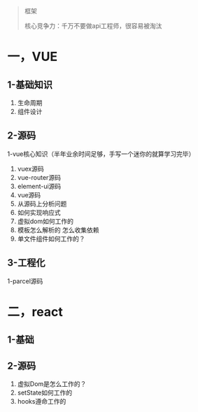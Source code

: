 

> 框架
>
> 核心竞争力：千万不要做api工程师，很容易被淘汰

# 一，VUE

## 1-基础知识

1. 生命周期
2. 组件设计

## 2-源码

1-vue核心知识（半年业余时间足够，手写一个迷你的就算学习完毕）

1. vuex源码
2. vue-router源码
3. element-ui源码
4. vue源码
5. 从源码上分析问题
6. 如何实现响应式
7. 虚拟dom如何工作的
8. 模板怎么解析的 怎么收集依赖
9. 单文件组件如何工作的？

## 3-工程化

1-parcel源码

# 二，react

## 1-基础

## 2-源码

1. 虚拟Dom是怎么工作的？
2. setState如何工作的
3. hooks遵命工作的